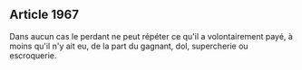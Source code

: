 Article 1967
----
Dans aucun cas le perdant ne peut répéter ce qu'il a volontairement payé, à
moins qu'il n'y ait eu, de la part du gagnant, dol, supercherie ou escroquerie.
